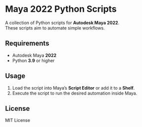 # Maya 2022 Python Scripts

A collection of Python scripts for **Autodesk Maya 2022**.  
These scripts aim to automate simple workflows.

## Requirements
- Autodesk Maya **2022**
- Python **3.9** or higher

## Usage
1. Load the script into Maya’s **Script Editor** or add it to a **Shelf**.  
2. Execute the script to run the desired automation inside Maya.

## License
MIT License
